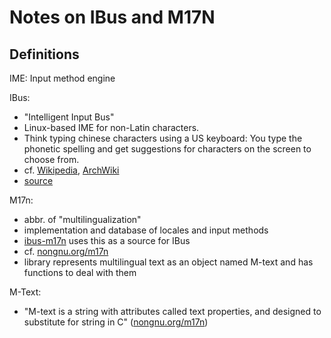 # Notes on IBus and M17N

## Definitions

IME: Input method engine

IBus:
- "Intelligent Input Bus"
- Linux-based IME for non-Latin characters.
- Think typing chinese characters using a US keyboard: You type the phonetic spelling and get suggestions for characters on the screen to choose from.
- cf. [Wikipedia](https://en.wikipedia.org/wiki/Intelligent_Input_Bus), [ArchWiki](https://wiki.archlinux.org/index.php/IBus)
- [source](https://github.com/ibus/ibus)

M17n:
- abbr. of "multilingualization"
- implementation and database of locales and input methods
- [ibus-m17n](https://github.com/ibus/ibus-m17n) uses this as a source for IBus
- cf. [nongnu.org/m17n](https://www.nongnu.org/m17n/)
- library represents multilingual text as an object named M-text and has functions to deal with them

M-Text:
- "M-text is a string with attributes called text properties, and designed to substitute for string in C" ([nongnu.org/m17n](https://www.nongnu.org/m17n/))
